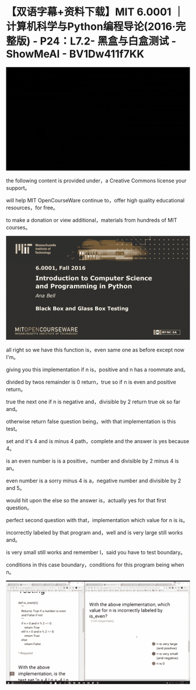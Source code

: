 # 【双语字幕+资料下载】MIT 6.0001 ｜ 计算机科学与Python编程导论(2016·完整版) - P24：L7.2- 黑盒与白盒测试 - ShowMeAI - BV1Dw411f7KK

![](img/d806e20a859769ba7ae90f64e1aa2225_0.png)

the following content is provided under，a Creative Commons license your support。

will help MIT OpenCourseWare continue to，offer high quality educational resources，for free。

to make a donation or view additional，materials from hundreds of MIT courses。



![](img/d806e20a859769ba7ae90f64e1aa2225_2.png)

all right so we have this function is，even same one as before except now I'm。

giving you this implementation if n is，positive and n has a roommate and。

divided by twos remainder is 0 return，true so if n is even and positive return。

true the next one if n is negative and，divisible by 2 return true ok so far and。

otherwise return false question being，with that implementation is this test。

set and it's 4 and is minus 4 path，complete and the answer is yes because 4。

is an even number is is a positive，number and divisible by 2 minus 4 is an。

even number is a sorry minus 4 is a，negative number and divisible by 2 and 5。

would hit upon the else so the answer is，actually yes for that first question。

perfect second question with that，implementation which value for n is is。

incorrectly labeled by that program and，well and is very large still works and。

is very small still works and remember I，said you have to test boundary。

conditions in this case boundary，conditions for this program being when n。



![](img/d806e20a859769ba7ae90f64e1aa2225_4.png)